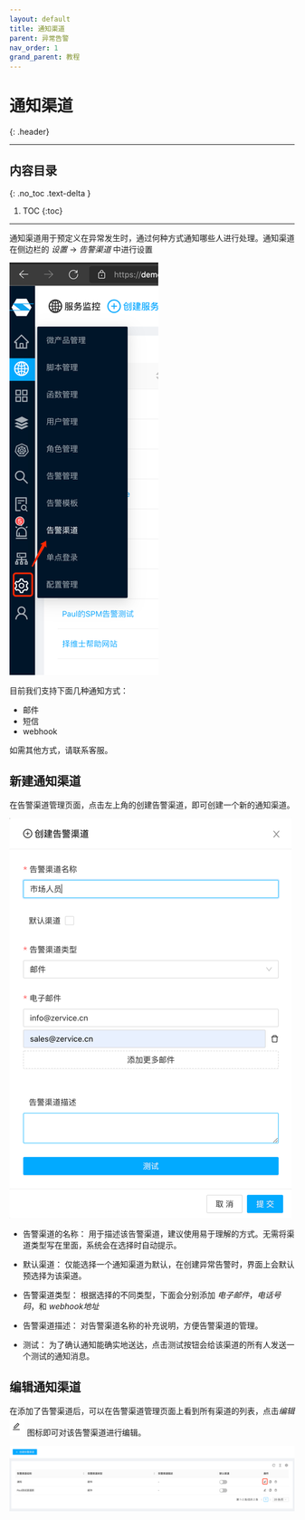 ```yaml
---
layout: default
title: 通知渠道
parent: 异常告警
nav_order: 1
grand_parent: 教程
---
```


# 通知渠道
{: .header}

---

## 内容目录
{: .no_toc .text-delta }

1. TOC
{:toc}

---

通知渠道用于预定义在异常发生时，通过何种方式通知哪些人进行处理。通知渠道在侧边栏的 *设置* -> *告警渠道* 中进行设置

![](/assets/images/tutorial/alert/sidebar-alert-channel.png)

目前我们支持下面几种通知方式：
* 邮件
* 短信
* webhook

如需其他方式，请联系客服。

## 新建通知渠道
在告警渠道管理页面，点击左上角的创建告警渠道，即可创建一个新的通知渠道。

![](/assets/images/tutorial/alert/alert-channel-create.png)

* 告警渠道的名称：
  用于描述该告警渠道，建议使用易于理解的方式。无需将渠道类型写在里面，系统会在选择时自动提示。
* 默认渠道：
  仅能选择一个通知渠道为默认，在创建异常告警时，界面上会默认预选择为该渠道。
* 告警渠道类型：
  根据选择的不同类型，下面会分别添加 *电子邮件*，*电话号码*，和 *webhook地址*
  
* 告警渠道描述：
  对告警渠道名称的补充说明，方便告警渠道的管理。
  
* 测试：
  为了确认通知能确实地送达，点击测试按钮会给该渠道的所有人发送一个测试的通知消息。
  
## 编辑通知渠道
在添加了告警渠道后，可以在告警渠道管理页面上看到所有渠道的列表，点击*编辑* ![img.png](/assets/images/tutorial/alert/icon-edit.png) 图标即可对该告警渠道进行编辑。

![](/assets/images/tutorial/alert/alert-channel-update.png)

